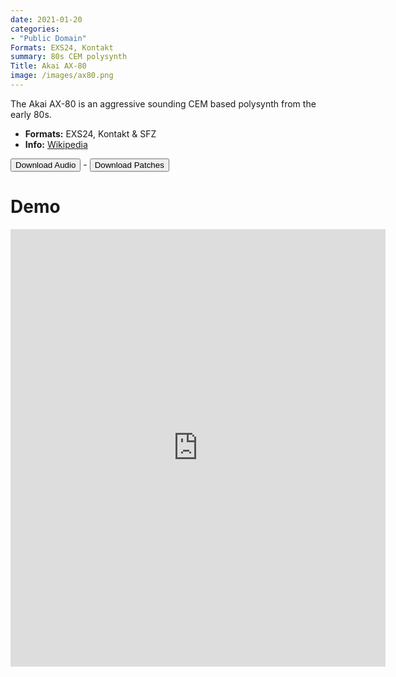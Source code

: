 ```yaml
---
date: 2021-01-20
categories: 
- "Public Domain"
Formats: EXS24, Kontakt
summary: 80s CEM polysynth
Title: Akai AX-80
image: /images/ax80.png
---
```






The Akai AX-80 is an aggressive sounding CEM based polysynth from the early 80s.

-   **Formats:** EXS24, Kontakt & SFZ
-   **Info:** [Wikipedia](https://en.wikipedia.org/wiki/Akai_AX80)




<a href="https://www.dropbox.com/sh/164wbhj80fsibvw/AAAsQPPOeNFyOmKh2V7aMe6Ua?dl=0"> <button>Download Audio</button></a> - <a href="https://github.com/publicsamples/Akai-AX80"> <button>Download Patches</button></a>

# Demo

<iframe width="600" height="700" src="https://www.modularsamples.com/Demos/demos/ax80.html" frameborder="0" allow="accelerometer; autoplay; clipboard-write; encrypted-media; gyroscope; picture-in-picture" allowfullscreen></iframe>

